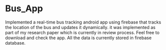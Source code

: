 # Bus_App
Implemented a real-time bus tracking android app using firebase that tracks the location of the bus and updates it dynamically.
it was implemented as part of my research paper which is currently in review process. Feel free to download and check the app.
All the data is currently stored in firebase database.
